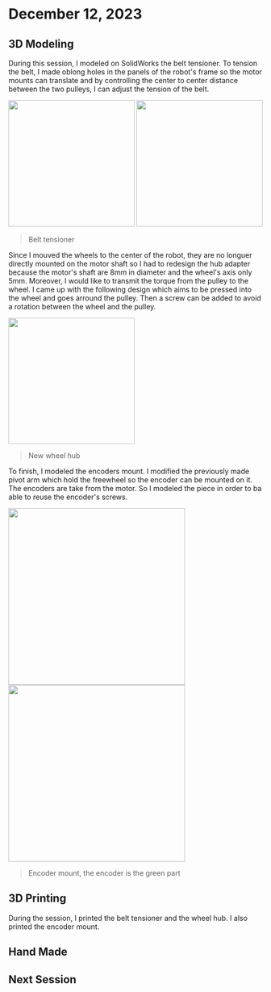 # December 12, 2023
## 3D Modeling
During this session, I modeled on SolidWorks the belt tensioner. To tension the belt, I made oblong holes in the panels of the robot's frame so the motor mounts can translate and by controlling the center to center distance between the two pulleys, I can adjust the tension of the belt.

<img src="./src/session_04/tensioner.jpg" width="250"> <img src="./src/session_04/screws.jpg" width="250">

> Belt tensioner

Since I mouved the wheels to the center of the robot, they are no longuer directly mounted on the motor shaft so I had to redesign the hub adapter because the motor's shaft are 8mm in diameter and the wheel's axis only 5mm. Moreover, I would like to transmit the torque from the pulley to the wheel.
I came up with the following design which aims to be pressed into the wheel and goes arround the pulley. Then a screw can be added to avoid a rotation between the wheel and the pulley.

<img src="./src/session_04/hub.jpg" width="250">

> New wheel hub

To finish, I modeled the encoders mount. I modified the previously made pivot arm which hold the freewheel so the encoder can be mounted on it. The encoders are take from the motor. So I modeled the piece in order to ba able to reuse the encoder's screws.

<img src="./src/session_04/coder mount.jpg" width="350"> <img src="./src/session_04/coder mount 2.jpg" width="350">

> Encoder mount, the encoder is the green part

## 3D Printing
During the session, I printed the belt tensioner and the wheel hub. I also printed the encoder mount.

## Hand Made


## Next Session